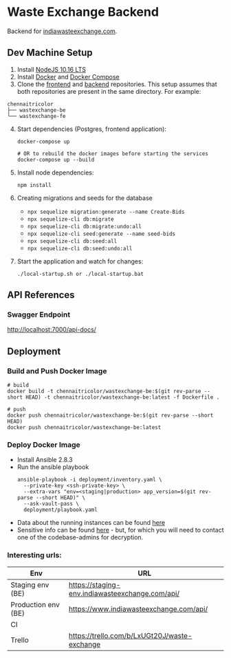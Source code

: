 # Waste Exchange Backend

Backend for [indiawasteexchange.com](https://www.indiawasteexchange.com/).

## Dev Machine Setup

1. Install [NodeJS 10.16 LTS](https://nodejs.org/en/)
2. Install [Docker](https://docs.docker.com/install/) and [Docker Compose](https://docs.docker.com/compose/install/)
3. Clone the [frontend](https://github.com/chennaitricolor/wastexchange-fe) and [backend](https://github.com/chennaitricolor/wastexchange-be) repositories. This setup assumes that both repositories are present in the same directory. For example:
  ```
  chennaitricolor
  ├── wastexchange-be
  └── wastexchange-fe
  ```
4. Start dependencies (Postgres, frontend application):
    ```
    docker-compose up

    # OR to rebuild the docker images before starting the services
    docker-compose up --build
    ```
5. Install node dependencies:
    ```
    npm install
    ```
6. Creating migrations and seeds for the database

    * `npx sequelize migration:generate --name Create-Bids`
    * `npx sequelize-cli db:migrate`
    * `npx sequelize-cli db:migrate:undo:all`
    * `npx sequelize-cli seed:generate --name seed-bids`
    * `npx sequelize-cli db:seed:all`
    * `npx sequelize-cli db:seed:undo:all`

7. Start the application and watch for changes:
    ```
    ./local-startup.sh or ./local-startup.bat
    ```

## API References

### Swagger Endpoint

[http://localhost:7000/api-docs/](http://localhost:7000/api-docs/)

## Deployment

### Build and Push Docker Image

```
# build
docker build -t chennaitricolor/wastexchange-be:$(git rev-parse --short HEAD) -t chennaitricolor/wastexchange-be:latest -f Dockerfile .

# push
docker push chennaitricolor/wastexchange-be:$(git rev-parse --short HEAD)
docker push chennaitricolor/wastexchange-be:latest
```

### Deploy Docker Image

* Install Ansible 2.8.3
* Run the ansible playbook
  ```
  ansible-playbook -i deployment/inventory.yaml \
    --private-key <ssh-private-key> \
    --extra-vars "env=<staging|production> app_version=$(git rev-parse --short HEAD)" \
    --ask-vault-pass \
    deployment/playbook.yaml
  ```
* Data about the running instances can be found [here](deployment/inventory.yaml)
* Sensitive info can be found [here](deployment/group_vars/staging/vault.yaml) - but, for which you will need to contact one of the codebase-admins for decryption.

### Interesting urls:

| Env | URL |
| --- | --- |
| Staging env (BE) | https://staging-env.indiawasteexchange.com/api/ |
| Production env (BE) | https://www.indiawasteexchange.com/api/ |
| CI | |
| Trello | https://trello.com/b/LxUGt20J/waste-exchange |
